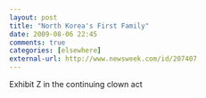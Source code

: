 ```yaml
---
layout: post  
title: "North Korea's First Family"  
date: 2009-08-06 22:45  
comments: true  
categories: [elsewhere]
external-url: http://www.newsweek.com/id/207407
---
```


Exhibit Z in the continuing clown act
